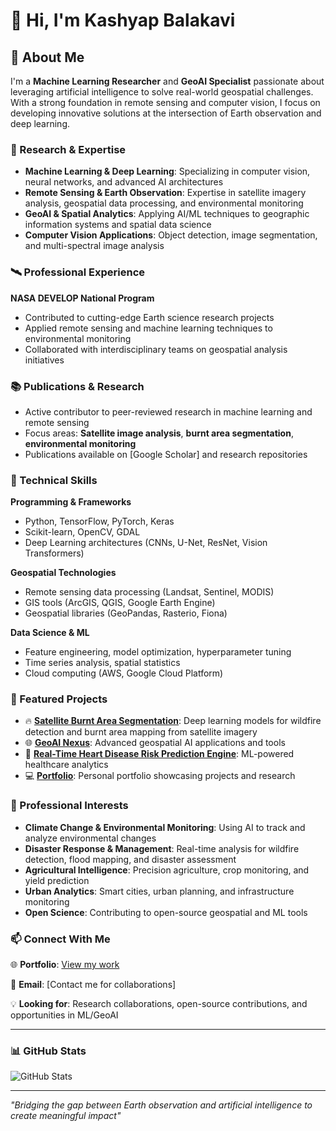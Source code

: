# 👋 Hi, I'm Kashyap Balakavi

## 🚀 About Me

I'm a **Machine Learning Researcher** and **GeoAI Specialist** passionate about leveraging artificial intelligence to solve real-world geospatial challenges. With a strong foundation in remote sensing and computer vision, I focus on developing innovative solutions at the intersection of Earth observation and deep learning.

### 🔬 Research & Expertise

- **Machine Learning & Deep Learning**: Specializing in computer vision, neural networks, and advanced AI architectures
- **Remote Sensing & Earth Observation**: Expertise in satellite imagery analysis, geospatial data processing, and environmental monitoring
- **GeoAI & Spatial Analytics**: Applying AI/ML techniques to geographic information systems and spatial data science
- **Computer Vision Applications**: Object detection, image segmentation, and multi-spectral image analysis

### 🛰️ Professional Experience

**NASA DEVELOP National Program**
- Contributed to cutting-edge Earth science research projects
- Applied remote sensing and machine learning techniques to environmental monitoring
- Collaborated with interdisciplinary teams on geospatial analysis initiatives

### 📚 Publications & Research

- Active contributor to peer-reviewed research in machine learning and remote sensing
- Focus areas: **Satellite image analysis**, **burnt area segmentation**, **environmental monitoring**
- Publications available on [Google Scholar] and research repositories

### 💼 Technical Skills

**Programming & Frameworks**
- Python, TensorFlow, PyTorch, Keras
- Scikit-learn, OpenCV, GDAL
- Deep Learning architectures (CNNs, U-Net, ResNet, Vision Transformers)

**Geospatial Technologies**
- Remote sensing data processing (Landsat, Sentinel, MODIS)
- GIS tools (ArcGIS, QGIS, Google Earth Engine)
- Geospatial libraries (GeoPandas, Rasterio, Fiona)

**Data Science & ML**
- Feature engineering, model optimization, hyperparameter tuning
- Time series analysis, spatial statistics
- Cloud computing (AWS, Google Cloud Platform)

### 🌟 Featured Projects

- 🔥 **[Satellite Burnt Area Segmentation](https://github.com/bsvskashyap/satellite-burnt-area-segmentation)**: Deep learning models for wildfire detection and burnt area mapping from satellite imagery
- 🌐 **[GeoAI Nexus](https://github.com/bsvskashyap/geoai-nexus)**: Advanced geospatial AI applications and tools
- 🏥 **[Real-Time Heart Disease Risk Prediction Engine](https://github.com/bsvskashyap/Real-Time-Heart-Disease-Risk-Prediction-Engine)**: ML-powered healthcare analytics
- 💻 **[Portfolio](https://github.com/bsvskashyap/kashyap_balakavi-portfolio)**: Personal portfolio showcasing projects and research

### 🎯 Professional Interests

- **Climate Change & Environmental Monitoring**: Using AI to track and analyze environmental changes
- **Disaster Response & Management**: Real-time analysis for wildfire detection, flood mapping, and disaster assessment
- **Agricultural Intelligence**: Precision agriculture, crop monitoring, and yield prediction
- **Urban Analytics**: Smart cities, urban planning, and infrastructure monitoring
- **Open Science**: Contributing to open-source geospatial and ML tools

### 📫 Connect With Me

🌐 **Portfolio**: [View my work](https://github.com/bsvskashyap/kashyap_balakavi-portfolio)

📧 **Email**: [Contact me for collaborations]

💡 **Looking for**: Research collaborations, open-source contributions, and opportunities in ML/GeoAI

---

### 📊 GitHub Stats

![GitHub Stats](https://github-readme-stats.vercel.app/api?username=bsvskashyap&show_icons=true&theme=radical)

---

*"Bridging the gap between Earth observation and artificial intelligence to create meaningful impact"*
